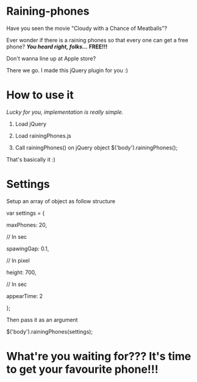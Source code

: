Raining-phones
==============
Have you seen the movie "Cloudy with a Chance of Meatballs"?

Ever wonder if there is a raining phones so that every one can get a free phone? ***You heard right, folks...* FREE!!!** 

Don't wanna line up at Apple store?

There we go. I made this jQuery plugin for you :)

How to use it
==============
*Lucky for you, implementation is really simple.*

1. Load jQuery
<script src="http://ajax.googleapis.com/ajax/libs/jquery/1.11.0/jquery.min.js"></script>

2. Load rainingPhones.js
<script src="scripts/rainingPhones.js"></script>

3. Call rainingPhones() on jQuery object
$('body').rainingPhones();

That's basically it :)

Settings
==============
Setup an array of object as follow structure

var settings = {

  maxPhones: 20,
  
  // In sec
  
  spawingGap: 0.1,
  
  // In pixel
  
  height: 700,
  
  // In sec
  
  appearTime: 2
  
};

Then pass it as an argument

$('body').rainingPhones(settings);

# What're you waiting for??? It's time to get your favourite phone!!!
